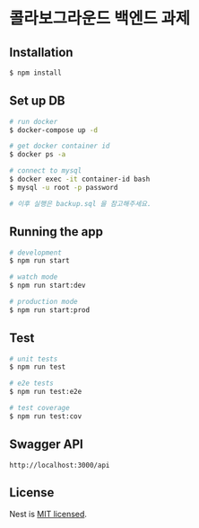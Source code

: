 # 콜라보그라운드 백엔드 과제

## Installation

```bash
$ npm install
```

## Set up DB

```bash
# run docker
$ docker-compose up -d

# get docker container id
$ docker ps -a

# connect to mysql
$ docker exec -it container-id bash
$ mysql -u root -p password

# 이후 실행은 backup.sql 을 참고해주세요.
```

## Running the app

```bash
# development
$ npm run start

# watch mode
$ npm run start:dev

# production mode
$ npm run start:prod
```

## Test

```bash
# unit tests
$ npm run test

# e2e tests
$ npm run test:e2e

# test coverage
$ npm run test:cov
```

## Swagger API

```
http://localhost:3000/api
```

## License

Nest is [MIT licensed](LICENSE).
